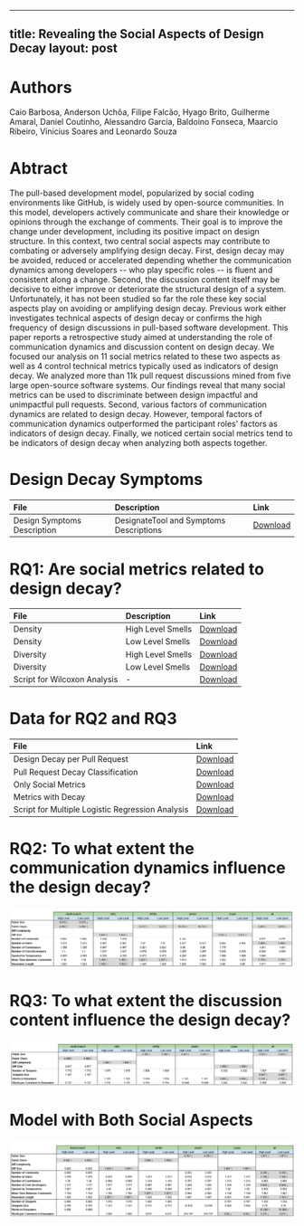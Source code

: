 <meta charset="utf-8"> 

---
title: Revealing the Social Aspects of Design Decay
layout: post
---

# Authors

Caio Barbosa, Anderson Uchôa, Filipe Falcão, Hyago Brito, Guilherme Amaral, Daniel Coutinho, Alessandro Garcia, Baldoino Fonseca, Maarcio Ribeiro, Vinicius Soares and Leonardo Souza

# Abtract

The pull-based development model, popularized by social coding environments like GitHub, is widely used by open-source communities. In this model, developers actively communicate and share their knowledge or opinions through the exchange of comments. Their goal is to improve the change under development, including its positive impact on design structure. In this context, two central social aspects may contribute to combating or adversely amplifying design decay. First, design decay may be avoided, reduced or accelerated depending whether the communication dynamics among developers -- who play specific roles -- is fluent and consistent along a change. Second, the discussion content itself may be decisive to either improve or deteriorate the structural design of a system. Unfortunately, it has not been studied so far the role these key social aspects play on avoiding or amplifying design decay. Previous work either investigates technical aspects of design decay or confirms the high frequency of design discussions in pull-based software development. This paper reports a retrospective study aimed at understanding the role of communication dynamics and discussion content on design decay. We focused our analysis on 11 social metrics related to these two aspects as well as 4 control technical metrics typically used as indicators of design decay. We analyzed more than 11k pull request discussions mined from five large open-source software systems. Our findings reveal that many social metrics can be used to discriminate between design impactful and unimpactful pull requests. Second, various factors of communication dynamics are related to design decay. However, temporal factors of communication dynamics outperformed the participant roles' factors as indicators of design decay. Finally, we noticed certain social metrics tend to be indicators of design decay when analyzing both aspects together.

# Design Decay Symptoms

| File         | Description       | Link     |
|:-------------|:------------------|:---------|
| Design Symptoms Description | DesignateTool and Symptoms Descriptions | [Download](https://raw.githubusercontent.com/guriosam/revealing_social_aspects_of_design_decay/master/description_and_detection_mechanisms.zip) |

# RQ1: Are social metrics related to design decay?

| File         | Description       | Link     |
|:-------------|:------------------|:---------|
| Density | High Level Smells | [Download](https://raw.githubusercontent.com/guriosam/revealing_social_aspects_of_design_decay/master/design_changed/design_change_on_density_high_level_smells.rar) |
| Density | Low Level Smells   | [Download](https://raw.githubusercontent.com/guriosam/revealing_social_aspects_of_design_decay/master/design_changed/design_change_on_density_low_level_smells.rar) |
| Diversity           | High Level Smells      | [Download](https://raw.githubusercontent.com/guriosam/revealing_social_aspects_of_design_decay/master/design_changed/design_change_on_diversity_high_level_smells.rar) |
| Diversity           | Low Level Smells | [Download](https://raw.githubusercontent.com/guriosam/revealing_social_aspects_of_design_decay/master/design_changed/design_change_on_diversity_low_level_smells.rar) |
| Script for Wilcoxon Analysis   | - | [Download](https://raw.githubusercontent.com/guriosam/revealing_social_aspects_of_design_decay/master/wilcoxon_analysis.R) |

# Data for RQ2 and RQ3

| File         | Link     |
|:-------------|:---------|
| Design Decay per Pull Request | [Download](https://raw.githubusercontent.com/guriosam/revealing_social_aspects_of_design_decay/master/design_decay_per_pull_request.rar) |
| Pull Request Decay Classification | [Download](https://raw.githubusercontent.com/guriosam/revealing_social_aspects_of_design_decay/master/pull_request_decay_classification.rar) |
| Only Social Metrics | [Download](https://raw.githubusercontent.com/guriosam/revealing_social_aspects_of_design_decay/master/only_metrics.rar) |
| Metrics with Decay | [Download](https://raw.githubusercontent.com/guriosam/revealing_social_aspects_of_design_decay/master/metrics_with_decay.rar) |
| Script for Multiple Logistic Regression Analysis | [Download](https://raw.githubusercontent.com/guriosam/revealing_social_aspects_of_design_decay/master/multiple_regression_R.rar) |


# RQ2: To what extent the communication dynamics influence the design decay?

![RQ2](https://raw.githubusercontent.com/guriosam/revealing_social_aspects_of_design_decay/master/rq2.png)

# RQ3: To what extent the discussion content influence the design decay?

![RQ3](https://raw.githubusercontent.com/guriosam/revealing_social_aspects_of_design_decay/master/rq3.png)

# Model with Both Social Aspects

![both](https://raw.githubusercontent.com/guriosam/revealing_social_aspects_of_design_decay/master/all_data_tabl.png)
